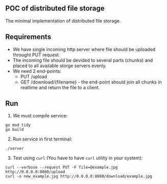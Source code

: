 ## POC of distributed file storage

The minimal implementation of distributed file storage.

## Requirements
- We have single incoming http server where file should be uploaded throught PUT request.
- The incoming file should be devided to several parts (chunks) and placed to all available storge servers evenly.
- We need 2 end-points:
  - PUT /upload
  - GET /download/{filename} - the end-point should join all chunks in realtime and return the file to a client.

## Run
1. We must compile service:
```
go mod tidy
go build
```
2. Run service in first terminal:
```
./server
```
3. Test using `curl` (You have to have `curl` utility in your system):
```
curl --verbose --request PUT -F file=@example.jpg http://0.0.0.0:8080/upload
curl -o new_example.jpg http://0.0.0.0:8080/download/example.jpg
```
